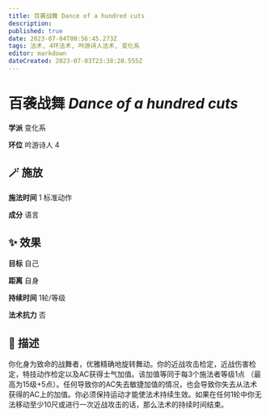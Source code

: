 ```yaml
---
title: 百袭战舞 Dance of a hundred cuts
description: 
published: true
date: 2023-07-04T00:56:45.273Z
tags: 法术, 4环法术, 吟游诗人法术, 变化系
editor: markdown
dateCreated: 2023-07-03T23:38:20.555Z
---
```


# **百袭战舞** *Dance of a hundred cuts*

**学派** 变化系 

**环位** 吟游诗人 4

## 🪄 施放

**施法时间** 1 标准动作

**成分** 语言

## ✨ 效果 

**目标** 自己 

**距离** 自身  

**持续时间** 1轮/等级 

**法术抗力** 否

## 📖 描述

你化身为致命的战舞者，优雅精确地旋转舞动。你的近战攻击检定，近战伤害检定，特技动作检定以及AC获得士气加值。该加值等同于每3个施法者等级1点 （最高为15级+5点）。任何导致你的AC失去敏捷加值的情况，也会导致你失去从法术获得的AC上的加值。你必须保持运动才能使法术持续生效。如果在任何1轮中你无法移动至少10尺或进行一次近战攻击的话，那么法术的持续时间结束。
    